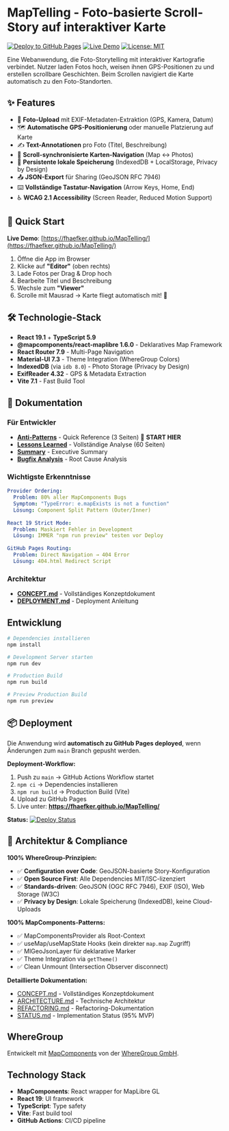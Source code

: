 # MapTelling - Foto-basierte Scroll-Story auf interaktiver Karte

[![Deploy to GitHub Pages](https://github.com/fhaefker/MapTelling/actions/workflows/deploy.yml/badge.svg)](https://github.com/fhaefker/MapTelling/actions/workflows/deploy.yml)
[![Live Demo](https://img.shields.io/badge/demo-live-success)](https://fhaefker.github.io/MapTelling/)
[![License: MIT](https://img.shields.io/badge/License-MIT-blue.svg)](LICENSE)

Eine Webanwendung, die Foto-Storytelling mit interaktiver Kartografie verbindet. Nutzer laden Fotos hoch, weisen ihnen GPS-Positionen zu und erstellen scrollbare Geschichten. Beim Scrollen navigiert die Karte automatisch zu den Foto-Standorten.

## ✨ Features

- 📸 **Foto-Upload** mit EXIF-Metadaten-Extraktion (GPS, Kamera, Datum)
- 🗺️ **Automatische GPS-Positionierung** oder manuelle Platzierung auf Karte
- ✍️ **Text-Annotationen** pro Foto (Titel, Beschreibung)
- 📜 **Scroll-synchronisierte Karten-Navigation** (Map ↔ Photos)
- 💾 **Persistente lokale Speicherung** (IndexedDB + LocalStorage, Privacy by Design)
- 📤 **JSON-Export** für Sharing (GeoJSON RFC 7946)
- ⌨️ **Vollständige Tastatur-Navigation** (Arrow Keys, Home, End)
- ♿ **WCAG 2.1 Accessibility** (Screen Reader, Reduced Motion Support)

## 🚀 Quick Start

**Live Demo**: [https://fhaefker.github.io/MapTelling/](https://fhaefker.github.io/MapTelling/)

1. Öffne die App im Browser
2. Klicke auf **"Editor"** (oben rechts)
3. Lade Fotos per Drag & Drop hoch
4. Bearbeite Titel und Beschreibung
5. Wechsle zum **"Viewer"**
6. Scrolle mit Mausrad → Karte fliegt automatisch mit! 🎉

## 🛠️ Technologie-Stack

- **React 19.1** + **TypeScript 5.9**
- **@mapcomponents/react-maplibre 1.6.0** - Deklaratives Map Framework
- **React Router 7.9** - Multi-Page Navigation
- **Material-UI 7.3** - Theme Integration (WhereGroup Colors)
- **IndexedDB** (via `idb 8.0`) - Photo Storage (Privacy by Design)
- **ExifReader 4.32** - GPS & Metadata Extraction
- **Vite 7.1** - Fast Build Tool

## 📖 Dokumentation

### Für Entwickler
- **[Anti-Patterns](docs/ANTI_PATTERNS.md)** - Quick Reference (3 Seiten) 🔴 **START HIER**
- **[Lessons Learned](docs/LESSONS_LEARNED.md)** - Vollständige Analyse (60 Seiten)
- **[Summary](docs/LESSONS_SUMMARY.md)** - Executive Summary
- **[Bugfix Analysis](docs/BUGFIX.md)** - Root Cause Analysis

### Wichtigste Erkenntnisse
```yaml
Provider Ordering:
  Problem: 80% aller MapComponents Bugs
  Symptom: "TypeError: e.mapExists is not a function"
  Lösung: Component Split Pattern (Outer/Inner)
  
React 19 Strict Mode:
  Problem: Maskiert Fehler in Development
  Lösung: IMMER "npm run preview" testen vor Deploy
  
GitHub Pages Routing:
  Problem: Direct Navigation → 404 Error
  Lösung: 404.html Redirect Script
```

### Architektur
- **[CONCEPT.md](CONCEPT.md)** - Vollständiges Konzeptdokument
- **[DEPLOYMENT.md](DEPLOYMENT.md)** - Deployment Anleitung

## Entwicklung

```bash
# Dependencies installieren
npm install

# Development Server starten
npm run dev

# Production Build
npm run build

# Preview Production Build
npm run preview
```

## 📦 Deployment

Die Anwendung wird **automatisch zu GitHub Pages deployed**, wenn Änderungen zum `main` Branch gepusht werden.

**Deployment-Workflow:**
1. Push zu `main` → GitHub Actions Workflow startet
2. `npm ci` → Dependencies installieren
3. `npm run build` → Production Build (Vite)
4. Upload zu GitHub Pages
5. Live unter: **https://fhaefker.github.io/MapTelling/**

**Status:** [![Deploy Status](https://github.com/fhaefker/MapTelling/actions/workflows/deploy.yml/badge.svg)](https://github.com/fhaefker/MapTelling/actions)

## 📐 Architektur & Compliance

**100% WhereGroup-Prinzipien:**
- ✅ **Configuration over Code**: GeoJSON-basierte Story-Konfiguration
- ✅ **Open Source First**: Alle Dependencies MIT/ISC-lizenziert
- ✅ **Standards-driven**: GeoJSON (OGC RFC 7946), EXIF (ISO), Web Storage (W3C)
- ✅ **Privacy by Design**: Lokale Speicherung (IndexedDB), keine Cloud-Uploads

**100% MapComponents-Patterns:**
- ✅ MapComponentsProvider als Root-Context
- ✅ useMap/useMapState Hooks (kein direkter `map.map` Zugriff)
- ✅ MlGeoJsonLayer für deklarative Marker
- ✅ Theme Integration via `getTheme()`
- ✅ Clean Unmount (Intersection Observer disconnect)

**Detaillierte Dokumentation:**
- [CONCEPT.md](CONCEPT.md) - Vollständiges Konzeptdokument
- [ARCHITECTURE.md](ARCHITECTURE.md) - Technische Architektur
- [REFACTORING.md](REFACTORING.md) - Refactoring-Dokumentation
- [STATUS.md](STATUS.md) - Implementation Status (95% MVP)

## WhereGroup

Entwickelt mit [MapComponents](https://mapcomponents.org) von der [WhereGroup GmbH](https://wheregroup.com).


## Technology Stack

- **MapComponents**: React wrapper for MapLibre GL
- **React 19**: UI framework
- **TypeScript**: Type safety
- **Vite**: Fast build tool
- **GitHub Actions**: CI/CD pipeline
```